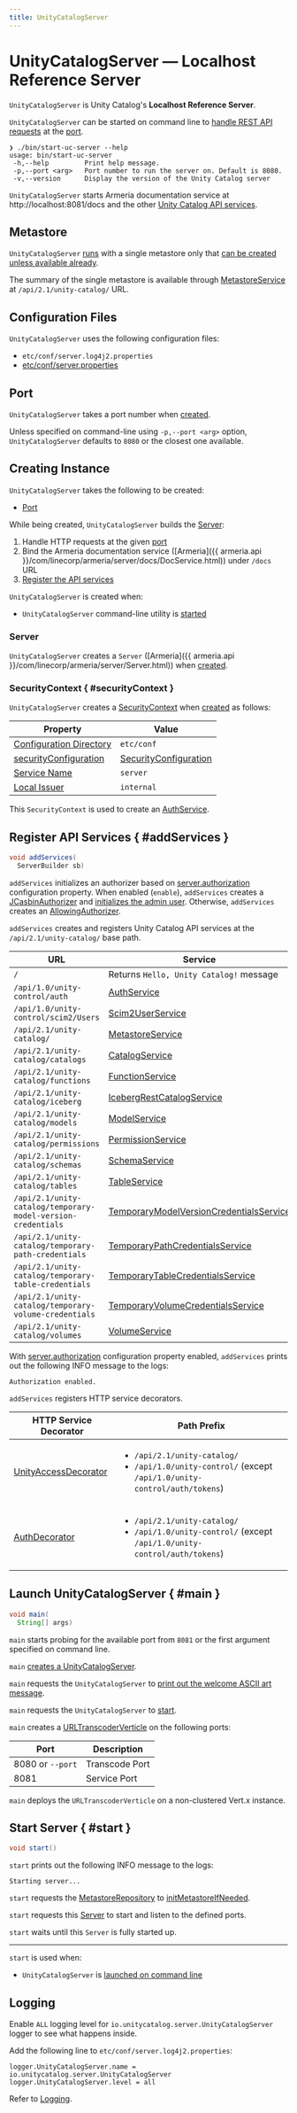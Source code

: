 ```yaml
---
title: UnityCatalogServer
---
```


# UnityCatalogServer &mdash; Localhost Reference Server

`UnityCatalogServer` is Unity Catalog's **Localhost Reference Server**.

`UnityCatalogServer` can be started on command line to [handle REST API requests](#addServices) at the [port](#port).

```console
❯ ./bin/start-uc-server --help
usage: bin/start-uc-server
 -h,--help         Print help message.
 -p,--port <arg>   Port number to run the server on. Default is 8080.
 -v,--version      Display the version of the Unity Catalog server
```

`UnityCatalogServer` starts Armeria documentation service at http://localhost:8081/docs and the other [Unity Catalog API services](#addServices).

## Metastore

`UnityCatalogServer` [runs](#start) with a single metastore only that [can be created unless available already](../persistent-storage/MetastoreRepository.md#initMetastoreIfNeeded).

The summary of the single metastore is available through [MetastoreService](MetastoreService.md) at `/api/2.1/unity-catalog/` URL.

## Configuration Files

`UnityCatalogServer` uses the following configuration files:

* `etc/conf/server.log4j2.properties`
* [etc/conf/server.properties](ServerPropertiesUtils.md)

## Port

`UnityCatalogServer` takes a port number when [created](#creating-instance).

Unless specified on command-line using `-p,--port <arg>` option, `UnityCatalogServer` defaults to `8080` or the closest one available.

## Creating Instance

`UnityCatalogServer` takes the following to be created:

* [Port](#port)

While being created, `UnityCatalogServer` builds the [Server](#server):

1. Handle HTTP requests at the given [port](#port)
1. Bind the Armeria documentation service ([Armeria]({{ armeria.api }}/com/linecorp/armeria/server/docs/DocService.html)) under `/docs` URL
1. [Register the API services](#addServices)

`UnityCatalogServer` is created when:

* `UnityCatalogServer` command-line utility is [started](#main)

### Server

`UnityCatalogServer` creates a `Server` ([Armeria]({{ armeria.api }}/com/linecorp/armeria/server/Server.html)) when [created](#creating-instance).

### SecurityContext { #securityContext }

`UnityCatalogServer` creates a [SecurityContext](../server-authorization/SecurityContext.md) when [created](#creating-instance) as follows:

Property | Value
-|-
 [Configuration Directory](../server-authorization/SecurityContext.md#configurationFolder) | `etc/conf`
 [securityConfiguration](../server-authorization/SecurityContext.md#securityConfiguration) | [SecurityConfiguration](#securityConfiguration)
 [Service Name](../server-authorization/SecurityContext.md#serviceName) | `server`
 [Local Issuer](../server-authorization/SecurityContext.md#localIssuer) | `internal`

This `SecurityContext` is used to create an [AuthService](AuthService.md).

## Register API Services { #addServices }

```java
void addServices(
  ServerBuilder sb)
```

`addServices` initializes an authorizer based on [server.authorization](../server-authorization/index.md#server.authorization) configuration property.
When enabled (`enable`), `addServices` creates a [JCasbinAuthorizer](../server-authorization/JCasbinAuthorizer.md) and [initializes the admin user](../server-authorization/UnityAccessUtil.md#initializeAdmin). Otherwise, `addServices` creates an [AllowingAuthorizer](../server-authorization/AllowingAuthorizer.md).

`addServices` creates and registers Unity Catalog API services at the `/api/2.1/unity-catalog/` base path.

URL | Service
-|-
 `/` | Returns `Hello, Unity Catalog!` message
 `/api/1.0/unity-control/auth` |  [AuthService](AuthService.md)
 `/api/1.0/unity-control/scim2/Users` |  [Scim2UserService](Scim2UserService.md)
 `/api/2.1/unity-catalog/` | [MetastoreService](MetastoreService.md)
 `/api/2.1/unity-catalog/catalogs` | [CatalogService](CatalogService.md)
 `/api/2.1/unity-catalog/functions` | [FunctionService](FunctionService.md)
 `/api/2.1/unity-catalog/iceberg` | [IcebergRestCatalogService](../iceberg/IcebergRestCatalogService.md)
 `/api/2.1/unity-catalog/models` | [ModelService](ModelService.md)
 `/api/2.1/unity-catalog/permissions` | [PermissionService](PermissionService.md)
 `/api/2.1/unity-catalog/schemas` | [SchemaService](SchemaService.md)
 `/api/2.1/unity-catalog/tables` | [TableService](TableService.md)
 `/api/2.1/unity-catalog/temporary-model-version-credentials` | [TemporaryModelVersionCredentialsService](TemporaryModelVersionCredentialsService.md)
 `/api/2.1/unity-catalog/temporary-path-credentials` | [TemporaryPathCredentialsService](TemporaryPathCredentialsService.md)
 `/api/2.1/unity-catalog/temporary-table-credentials` | [TemporaryTableCredentialsService](TemporaryTableCredentialsService.md)
 `/api/2.1/unity-catalog/temporary-volume-credentials` | [TemporaryVolumeCredentialsService](TemporaryVolumeCredentialsService.md)
 `/api/2.1/unity-catalog/volumes` | [VolumeService](VolumeService.md)

With [server.authorization](../server-authorization/index.md#server.authorization) configuration property enabled, `addServices` prints out the following INFO message to the logs:

``` text
Authorization enabled.
```

`addServices` registers HTTP service decorators.

HTTP Service Decorator | Path Prefix
-|-
[UnityAccessDecorator](../server-authorization/UnityAccessDecorator.md) | <ul><li>`/api/2.1/unity-catalog/`<li>`/api/1.0/unity-control/` (except `/api/1.0/unity-control/auth/tokens`)</ul>
[AuthDecorator](../server-authorization/AuthDecorator.md) | <ul><li>`/api/2.1/unity-catalog/`<li>`/api/1.0/unity-control/` (except `/api/1.0/unity-control/auth/tokens`)</ul>

## Launch UnityCatalogServer { #main }

```java
void main(
  String[] args)
```

`main` starts probing for the available port from `8081` or the first argument specified on command line.

`main` [creates a UnityCatalogServer](#creating-instance).

`main` requests the `UnityCatalogServer` to [print out the welcome ASCII art message](#printArt).

`main` requests the `UnityCatalogServer` to [start](#start).

`main` creates a [URLTranscoderVerticle](URLTranscoderVerticle.md) on the following ports:

Port | Description
-|-
8080 or `--port` | Transcode Port
8081 | Service Port

`main` deploys the `URLTranscoderVerticle` on a non-clustered Vert.x instance.

## Start Server { #start }

```java
void start()
```

`start` prints out the following INFO message to the logs:

```text
Starting server...
```

`start` requests the [MetastoreRepository](../persistent-storage/MetastoreRepository.md) to [initMetastoreIfNeeded](../persistent-storage/MetastoreRepository.md#initMetastoreIfNeeded).

`start` requests this [Server](#server) to start and listen to the defined ports.

`start` waits until this `Server` is fully started up.

---

`start` is used when:

* `UnityCatalogServer` is [launched on command line](#main)

## Logging

Enable `ALL` logging level for `io.unitycatalog.server.UnityCatalogServer` logger to see what happens inside.

Add the following line to `etc/conf/server.log4j2.properties`:

```text
logger.UnityCatalogServer.name = io.unitycatalog.server.UnityCatalogServer
logger.UnityCatalogServer.level = all
```

Refer to [Logging](../logging.md).
